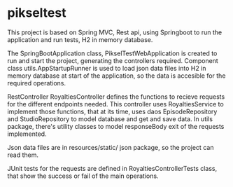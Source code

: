 # pikseltest
This project is based on Spring MVC, Rest api, using Springboot to run the application and run tests, H2 in memory database.

The SpringBootApplication class, PikselTestWebApplication is created to run and start the project, generating the controllers required.
Component class utils.AppStartupRunner is used to load json data files into H2 in memory database at start of the application, so the data is accesible for the required operations.

RestController RoyaltiesController defines the functions to recieve requests for the different endpoints needed.
This controller uses RoyaltiesService to implement those functions, that at its time, uses daos EpisodeRepository and StudioRepository to model database and get and save data.
In utils package, there's utility classes to model responseBody exit of the requests implemented.

Json data files are in resources/static/ json package, so the project can read them.

JUnit tests for the requests are defined in RoyaltiesControllerTests class, that show the success or fail of the main operations.
